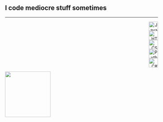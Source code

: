 <h2>I code mediocre stuff sometimes </h2>

---

<p align="right">
<img src="https://cdn.jsdelivr.net/gh/devicons/devicon/icons/javascript/javascript-original.svg" height="30" alt="JavaScript logo" /><br>
<img src="https://cdn.jsdelivr.net/gh/devicons/devicon/icons/html5/html5-original.svg" height="30" alt="HTML5 logo" /><br>
<img src="https://cdn.jsdelivr.net/gh/devicons/devicon/icons/css3/css3-original.svg" height="30" alt="CSS3 logo" /><br>
<img src="https://cdn.jsdelivr.net/gh/devicons/devicon/icons/python/python-original.svg" height="30" alt="Python logo" /><br>  
<img src="https://cdn.jsdelivr.net/gh/devicons/devicon/icons/csharp/csharp-original.svg" height="30" alt="C# logo" />
</p>

<a href = "https://open.spotify.com/playlist/23JsDdCEj2HdN0utmQjxuU?si=755db7f3f697486d&pt=86d5ad6a634ad52a871401cd808652d8"> <img align="left" height="150" src="SpinningVinyl.gif" /> </a>

